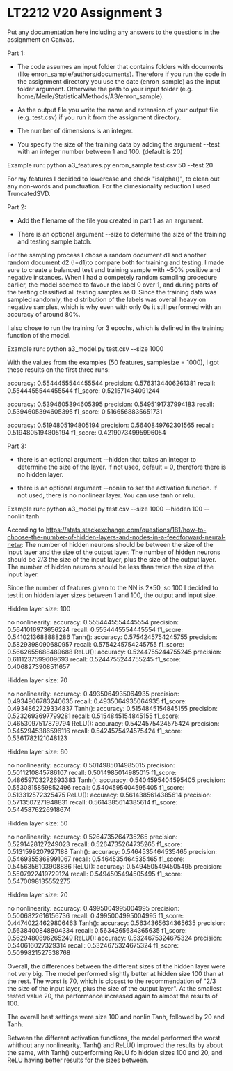 # LT2212 V20 Assignment 3

Put any documentation here including any answers to the questions in the 
assignment on Canvas.


Part 1:

- The code assumes an input folder that contains folders with documents (like enron_sample/authors/documents). Therefore if you run the code in the assignment directory you use the date (enron_sample) as the input folder argument. Otherwise the path to your input folder (e.g. home/Merle/StatisticalMethods/A3/enron_sample).

- As the output file you write the name and extension of your output file (e.g. test.csv) if you run it from the assignment directory.

- The number of dimensions is an integer.

- You specify the size of the training data by adding the argument --test with an integer number between 1 and 100. (default is 20)

Example run: python a3_features.py enron_sample test.csv 50 --test 20

For my features I decided to lowercase and check "isalpha()", to clean out any non-words and punctuation.
For the dimesionality reduction I used TruncatedSVD.



Part 2:

- Add the filename of the file you created in part 1 as an argument.

- There is an optional argument --size to determine the size of the training and testing sample batch. 

For the sampling process I chose a random document d1 and another random document d2 (!=d1)to compare both for training and testing. 
I made sure to create a balanced test and training sample with ~50% positive and negative instances.
When I had a competely random sampling procedure earlier, the model seemed to favour the label 0 over 1, and during parts of the testing classified all testing samples as 0. 
Since the training data was sampled randomly, the distribution of the labels was overall heavy on negative samples, which is why even with only 0s it still performed with an accuracy of around 80%.

I also chose to run the training for 3 epochs, which is defined in the training function of the model.


Example run: python a3_model.py test.csv --size 1000

With the values from the examples (50 features, samplesize = 1000), I got these results on the first three runs:

accuracy: 0.5544455544455544 precision: 0.5763134406261381 recall: 0.5544455544455544 f1_score: 0.521571434091244

accuracy: 0.5394605394605395 precision: 0.5495191737994183 recall: 0.5394605394605395 f1_score: 0.5166568835651731

accuracy: 0.5194805194805194 precision: 0.5640849762301565 recall: 0.5194805194805194 f1_score: 0.42190734995996054


Part 3: 

- there is an optional argument --hidden that takes an integer to determine the size of the layer. If not used, default = 0, therefore there is no hidden layer.

- there is an optional argument --nonlin to set the activation function. If not used, there is no nonlinear layer. You can use tanh or relu.

Example run: python a3_model.py test.csv --size 1000 --hidden 100 --nonlin tanh


According to https://stats.stackexchange.com/questions/181/how-to-choose-the-number-of-hidden-layers-and-nodes-in-a-feedforward-neural-netw:
The number of hidden neurons should be between the size of the input layer and the size of the output layer.
The number of hidden neurons should be 2/3 the size of the input layer, plus the size of the output layer.
The number of hidden neurons should be less than twice the size of the input layer.

Since the number of features given to the NN is 2*50, so 100 I decided to test it on hidden layer sizes between 1 and 100, the output and input size.

Hidden layer size: 100

no nonlinearity: accuracy: 0.5554445554445554 precision: 0.5641016973656224 recall: 0.5554445554445554 f1_score: 0.5410213688888286
Tanh():          accuracy: 0.5754245754245755 precision: 0.5829398090680957 recall: 0.5754245754245755 f1_score: 0.5662655688489688
ReLU():          accuracy: 0.5244755244755245 precision: 0.6111237599609693 recall: 0.5244755244755245 f1_score: 0.4068273908511657


Hidden layer size: 70

no nonlinearity: accuracy: 0.4935064935064935 precision: 0.4934906783240635 recall: 0.4935064935064935 f1_score: 0.4934862729334837
Tanh():          accuracy: 0.5154845154845155 precision: 0.5232693697799281 recall: 0.5154845154845155 f1_score: 0.4653097517879794
ReLU():          accuracy: 0.5424575424575424 precision: 0.5452945386596116 recall: 0.5424575424575424 f1_score: 0.5361782121048123    


Hidden layer size: 60

no nonlinearity: accuracy: 0.5014985014985015 precision: 0.5011210845786107 recall: 0.5014985014985015 f1_score: 0.48659703272693383
Tanh():          accuracy: 0.5404595404595405 precision: 0.5530815859852496 recall: 0.5404595404595405 f1_score: 0.513312572325475
ReLU():          accuracy: 0.5614385614385614 precision: 0.5713507271948831 recall: 0.5614385614385614 f1_score: 0.5445876226918674


Hidden layer size: 50

no nonlinearity: accuracy: 0.5264735264735265 precision: 0.5291428127249023 recall: 0.5264735264735265 f1_score: 0.5131599207927188
Tanh():          accuracy: 0.5464535464535465 precision: 0.5469355368991067 recall: 0.5464535464535465 f1_score: 0.5456356103908886
ReLU():          accuracy: 0.5494505494505495 precision: 0.5507922419729124 recall: 0.5494505494505495 f1_score: 0.5470098135552275

Hidden layer size: 20

no nonlinearity: accuracy: 0.4995004995004995 precision: 0.5006822616156736 recall: 0.4995004995004995 f1_score: 0.44740224629806463
Tanh():          accuracy: 0.5634365634365635 precision: 0.5638400848804334 recall: 0.5634365634365635 f1_score: 0.5629480896265249
ReLU():          accuracy: 0.5324675324675324 precision: 0.540616027329314  recall: 0.5324675324675324 f1_score: 0.5099821527538768


Overall, the differences between the different sizes of the hidden layer were not very big. The model performed slightly better at hidden size 100 than at the rest.
The worst is 70, which is closest to the recommendation of "2/3 the size of the input layer, plus the size of the output layer".
At the smallest tested value 20, the performance increased again to almost the results of 100.

The overall best settings were size 100 and nonlin Tanh, followed by 20 and Tanh.

Between the different activation functions, the model performed the worst whithout any nonlinearity. 
Tanh() and ReLU() improved the results by about the same, with Tanh() outperforming ReLU fo hidden sizes 100 and 20, and ReLU having better results for the sizes between.

